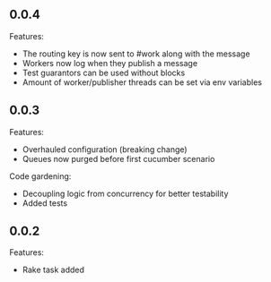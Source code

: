## 0.0.4

Features:

  - The routing key is now sent to #work along with the message
  - Workers now log when they publish a message
  - Test guarantors can be used without blocks
  - Amount of worker/publisher threads can be set via env variables

## 0.0.3

Features:

  - Overhauled configuration (breaking change)
  - Queues now purged before first cucumber scenario

Code gardening:

  - Decoupling logic from concurrency for better testability
  - Added tests

## 0.0.2

Features:

  - Rake task added
